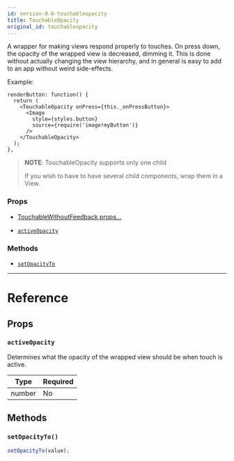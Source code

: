 ```yaml
---
id: version-0.6-touchableopacity
title: TouchableOpacity
original_id: touchableopacity
---
```


A wrapper for making views respond properly to touches. On press down, the opacity of the wrapped view is decreased, dimming it. This is done without actually changing the view hierarchy, and in general is easy to add to an app without weird side-effects.

Example:

```
renderButton: function() {
  return (
    <TouchableOpacity onPress={this._onPressButton}>
      <Image
        style={styles.button}
        source={require('image!myButton')}
      />
    </TouchableOpacity>
  );
},
```

> **NOTE**: TouchableOpacity supports only one child
>
> If you wish to have to have several child components, wrap them in a View.

### Props

- [TouchableWithoutFeedback props...](touchablewithoutfeedback.md#props)

* [`activeOpacity`](touchableopacity.md#activeopacity)

### Methods

- [`setOpacityTo`](touchableopacity.md#setopacityto)

---

# Reference

## Props

### `activeOpacity`

Determines what the opacity of the wrapped view should be when touch is active.

| Type   | Required |
| ------ | -------- |
| number | No       |

## Methods

### `setOpacityTo()`

```jsx
setOpacityTo(value);
```
